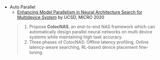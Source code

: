- Auto Parallel
    - [Enhancing Model Parallelism in Neural Architecture Search for Multidevice System](https://ieeexplore.ieee.org/document/9127125)  by UCSD, MICRO 2020
    > 1. Propose **ColocNAS**, an end-to-end NAS framework which can automatically design parallel neural networks on multi device systems while maintaining high task accuracy.
    > 2. Three phases of ColocNAS: Offline latency profiling, Online latency-aware searching, RL-based device placement fine-tuning.
    